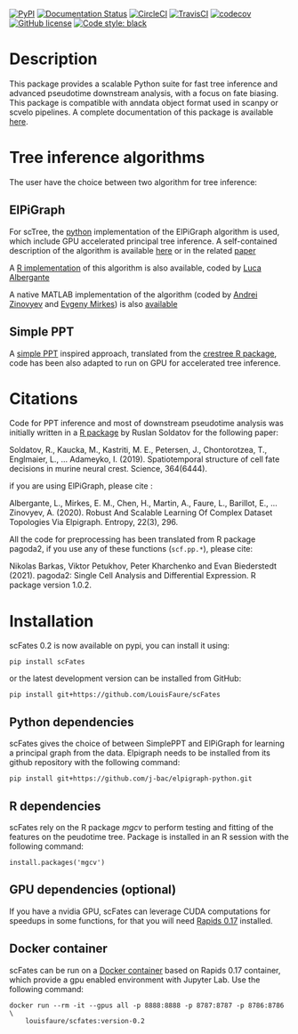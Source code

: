 [![PyPI](https://img.shields.io/pypi/v/scFates.svg)](https://pypi.python.org/pypi/scFates/)
[![Documentation Status](https://readthedocs.org/projects/scfates/badge/?version=latest)](https://scfates.readthedocs.io/en/latest/?badge=latest)
[![CircleCI](https://circleci.com/gh/LouisFaure/scFates.svg?style=shield)](https://circleci.com/gh/LouisFaure/scFates)
[![TravisCI](https://api.travis-ci.com/LouisFaure/scFates.svg?branch=master)](https://travis-ci.com/github/LouisFaure/scFates)
[![codecov](https://codecov.io/gh/LouisFaure/scFates/branch/master/graph/badge.svg)](https://codecov.io/gh/LouisFaure/scFates)
[![GitHub license](https://img.shields.io/github/license/LouisFaure/scFates)](https://github.com/LouisFaure/scFates/blob/master/LICENSE)
[![Code style: black](https://img.shields.io/badge/code%20style-black-000000.svg)](https://github.com/psf/black)

Description
===========

This package provides a scalable Python suite for fast tree inference and advanced pseudotime downstream analysis, with a focus on fate biasing. This package is compatible with anndata object format used in scanpy or scvelo pipelines. A complete documentation of this package is available [here](https://scfates.readthedocs.io/en/latest).

Tree inference algorithms
=========================

The user have the choice between two algorithm for tree inference:

## ElPiGraph

For scTree, the [python](https://github.com/j-bac/elpigraph-python/) implementation of the ElPiGraph algorithm is used, which include GPU accelerated principal tree inference. A self-contained description of the algorithm is available [here](https://github.com/auranic/Elastic-principal-graphs/blob/master/ElPiGraph_Methods.pdf) or in the related [paper](https://www.mdpi.com/1099-4300/22/3/296)

A [R implementation](https://github.com/Albluca/ElPiGraph.R) of this algorithm is also available, coded by [Luca Albergante](https://github.com/Albluca)

A native MATLAB implementation of the algorithm (coded by [Andrei
Zinovyev](https://github.com/auranic/) and [Evgeny
Mirkes](https://github.com/Mirkes)) is also
[available](https://github.com/auranic/Elastic-principal-graphs)

## Simple PPT

A [simple PPT](https://www.acsu.buffalo.edu/~yijunsun/lab/Paper/simplePPT.pdf) inspired approach, translated from the [crestree R package](https://github.com/hms-dbmi/crestree), code has been also adapted to run on GPU for accelerated tree inference.

Citations
=========

Code for PPT inference and most of downstream pseudotime analysis was initially written in a [R package](https://github.com/hms-dbmi/crestree) by Ruslan Soldatov for the following paper:

Soldatov, R., Kaucka, M., Kastriti, M. E., Petersen, J., Chontorotzea, T., Englmaier, L., … Adameyko, I. (2019). Spatiotemporal structure of cell fate decisions in murine neural crest. Science, 364(6444).

if you are using ElPiGraph, please cite :

Albergante, L., Mirkes, E. M., Chen, H., Martin, A., Faure, L., Barillot, E., … Zinovyev, A. (2020). Robust And Scalable Learning Of Complex Dataset Topologies Via Elpigraph. Entropy, 22(3), 296.

All the code for preprocessing has been translated from R package pagoda2, if you use any of these functions (`scf.pp.*`), please cite:

Nikolas Barkas, Viktor Petukhov, Peter Kharchenko and Evan
Biederstedt (2021). pagoda2: Single Cell Analysis and Differential
Expression. R package version 1.0.2.

Installation
============

scFates 0.2 is now available on pypi, you can install it using:

    pip install scFates

or the latest development version can be installed from GitHub:

    pip install git+https://github.com/LouisFaure/scFates

## Python dependencies

scFates gives the choice of between SimplePPT and ElPiGraph for learning a principal graph from the data.
Elpigraph needs to be installed from its github repository with the following command:

	pip install git+https://github.com/j-bac/elpigraph-python.git

## R dependencies

scFates rely on the R package *mgcv* to perform testing and fitting of the features on the peudotime
tree. Package is installed in an R session with the following command:

    install.packages('mgcv')

## GPU dependencies (optional)

If you have a nvidia GPU, scFates can leverage CUDA computations for speedups in some functions, for that you will need
[Rapids 0.17](https://rapids.ai/) installed.

## Docker container

scFates can be run on a [Docker container](https://hub.docker.com/repository/docker/louisfaure/scfates) based on Rapids 0.17 container,
which provide a gpu enabled environment with Jupyter Lab. Use the following command:

    docker run --rm -it --gpus all -p 8888:8888 -p 8787:8787 -p 8786:8786 \
        louisfaure/scfates:version-0.2
